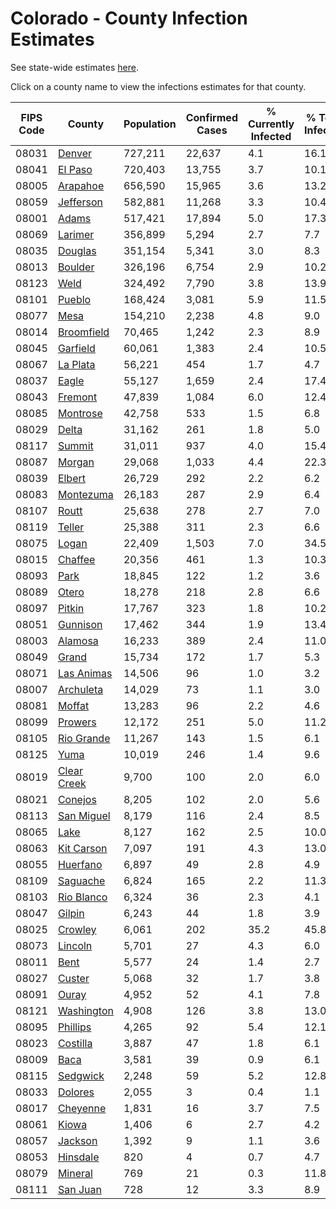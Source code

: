 # Colorado - County Infection Estimates

See state-wide estimates [here](/infections/us-co).

Click on a county name to view the infections estimates for that county.

|   FIPS Code |                     County |   Population |   Confirmed Cases |   % Currently Infected |   % Total Infected |
|-------------|----------------------------|--------------|-------------------|------------------------|--------------------|
|       08031 |           [Denver](denver) |      727,211 |            22,637 |                    4.1 |               16.1 |
|       08041 |         [El Paso](el-paso) |      720,403 |            13,755 |                    3.7 |               10.1 |
|       08005 |       [Arapahoe](arapahoe) |      656,590 |            15,965 |                    3.6 |               13.2 |
|       08059 |     [Jefferson](jefferson) |      582,881 |            11,268 |                    3.3 |               10.4 |
|       08001 |             [Adams](adams) |      517,421 |            17,894 |                    5.0 |               17.3 |
|       08069 |         [Larimer](larimer) |      356,899 |             5,294 |                    2.7 |                7.7 |
|       08035 |         [Douglas](douglas) |      351,154 |             5,341 |                    3.0 |                8.3 |
|       08013 |         [Boulder](boulder) |      326,196 |             6,754 |                    2.9 |               10.2 |
|       08123 |               [Weld](weld) |      324,492 |             7,790 |                    3.8 |               13.9 |
|       08101 |           [Pueblo](pueblo) |      168,424 |             3,081 |                    5.9 |               11.5 |
|       08077 |               [Mesa](mesa) |      154,210 |             2,238 |                    4.8 |                9.0 |
|       08014 |   [Broomfield](broomfield) |       70,465 |             1,242 |                    2.3 |                8.9 |
|       08045 |       [Garfield](garfield) |       60,061 |             1,383 |                    2.4 |               10.5 |
|       08067 |       [La Plata](la-plata) |       56,221 |               454 |                    1.7 |                4.7 |
|       08037 |             [Eagle](eagle) |       55,127 |             1,659 |                    2.4 |               17.4 |
|       08043 |         [Fremont](fremont) |       47,839 |             1,084 |                    6.0 |               12.4 |
|       08085 |       [Montrose](montrose) |       42,758 |               533 |                    1.5 |                6.8 |
|       08029 |             [Delta](delta) |       31,162 |               261 |                    1.8 |                5.0 |
|       08117 |           [Summit](summit) |       31,011 |               937 |                    4.0 |               15.4 |
|       08087 |           [Morgan](morgan) |       29,068 |             1,033 |                    4.4 |               22.3 |
|       08039 |           [Elbert](elbert) |       26,729 |               292 |                    2.2 |                6.2 |
|       08083 |     [Montezuma](montezuma) |       26,183 |               287 |                    2.9 |                6.4 |
|       08107 |             [Routt](routt) |       25,638 |               278 |                    2.7 |                7.0 |
|       08119 |           [Teller](teller) |       25,388 |               311 |                    2.3 |                6.6 |
|       08075 |             [Logan](logan) |       22,409 |             1,503 |                    7.0 |               34.5 |
|       08015 |         [Chaffee](chaffee) |       20,356 |               461 |                    1.3 |               10.3 |
|       08093 |               [Park](park) |       18,845 |               122 |                    1.2 |                3.6 |
|       08089 |             [Otero](otero) |       18,278 |               218 |                    2.8 |                6.6 |
|       08097 |           [Pitkin](pitkin) |       17,767 |               323 |                    1.8 |               10.2 |
|       08051 |       [Gunnison](gunnison) |       17,462 |               344 |                    1.9 |               13.4 |
|       08003 |         [Alamosa](alamosa) |       16,233 |               389 |                    2.4 |               11.0 |
|       08049 |             [Grand](grand) |       15,734 |               172 |                    1.7 |                5.3 |
|       08071 |   [Las Animas](las-animas) |       14,506 |                96 |                    1.0 |                3.2 |
|       08007 |     [Archuleta](archuleta) |       14,029 |                73 |                    1.1 |                3.0 |
|       08081 |           [Moffat](moffat) |       13,283 |                96 |                    2.2 |                4.6 |
|       08099 |         [Prowers](prowers) |       12,172 |               251 |                    5.0 |               11.2 |
|       08105 |   [Rio Grande](rio-grande) |       11,267 |               143 |                    1.5 |                6.1 |
|       08125 |               [Yuma](yuma) |       10,019 |               246 |                    1.4 |                9.6 |
|       08019 | [Clear Creek](clear-creek) |        9,700 |               100 |                    2.0 |                6.0 |
|       08021 |         [Conejos](conejos) |        8,205 |               102 |                    2.0 |                5.6 |
|       08113 |   [San Miguel](san-miguel) |        8,179 |               116 |                    2.4 |                8.5 |
|       08065 |               [Lake](lake) |        8,127 |               162 |                    2.5 |               10.0 |
|       08063 |   [Kit Carson](kit-carson) |        7,097 |               191 |                    4.3 |               13.0 |
|       08055 |       [Huerfano](huerfano) |        6,897 |                49 |                    2.8 |                4.9 |
|       08109 |       [Saguache](saguache) |        6,824 |               165 |                    2.2 |               11.3 |
|       08103 |   [Rio Blanco](rio-blanco) |        6,324 |                36 |                    2.3 |                4.1 |
|       08047 |           [Gilpin](gilpin) |        6,243 |                44 |                    1.8 |                3.9 |
|       08025 |         [Crowley](crowley) |        6,061 |               202 |                   35.2 |               45.8 |
|       08073 |         [Lincoln](lincoln) |        5,701 |                27 |                    4.3 |                6.0 |
|       08011 |               [Bent](bent) |        5,577 |                24 |                    1.4 |                2.7 |
|       08027 |           [Custer](custer) |        5,068 |                32 |                    1.7 |                3.8 |
|       08091 |             [Ouray](ouray) |        4,952 |                52 |                    4.1 |                7.8 |
|       08121 |   [Washington](washington) |        4,908 |               126 |                    3.8 |               13.0 |
|       08095 |       [Phillips](phillips) |        4,265 |                92 |                    5.4 |               12.1 |
|       08023 |       [Costilla](costilla) |        3,887 |                47 |                    1.8 |                6.1 |
|       08009 |               [Baca](baca) |        3,581 |                39 |                    0.9 |                6.1 |
|       08115 |       [Sedgwick](sedgwick) |        2,248 |                59 |                    5.2 |               12.8 |
|       08033 |         [Dolores](dolores) |        2,055 |                 3 |                    0.4 |                1.1 |
|       08017 |       [Cheyenne](cheyenne) |        1,831 |                16 |                    3.7 |                7.5 |
|       08061 |             [Kiowa](kiowa) |        1,406 |                 6 |                    2.7 |                4.2 |
|       08057 |         [Jackson](jackson) |        1,392 |                 9 |                    1.1 |                3.6 |
|       08053 |       [Hinsdale](hinsdale) |          820 |                 4 |                    0.7 |                4.7 |
|       08079 |         [Mineral](mineral) |          769 |                21 |                    0.3 |               11.8 |
|       08111 |       [San Juan](san-juan) |          728 |                12 |                    3.3 |                8.9 |